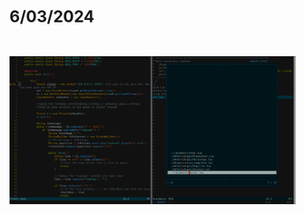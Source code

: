 # **6/03/2024**<br><br>

<img src="Screenshot from 2024-03-06 21-41-38.png" alt="Image Description">
